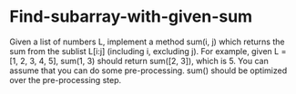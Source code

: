 # Find-subarray-with-given-sum
Given a list of numbers L, implement a method sum(i, j) which returns the sum from the sublist L[i:j] (including i, excluding j).  For example, given L = [1, 2, 3, 4, 5], sum(1, 3) should return sum([2, 3]), which is 5.  You can assume that you can do some pre-processing. sum() should be optimized over the pre-processing step.
